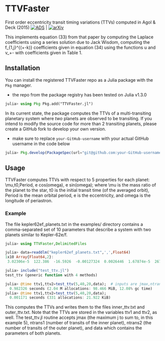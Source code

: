 # TTVFaster
First order eccentricity transit timing variations (TTVs) computed in Agol &amp; Deck (2015)
[![ADS](https://img.shields.io/badge/ADS-2016APJ...818...177A-blue)](https://ui.adsabs.harvard.edu/abs/2016ApJ...818..177A/abstract) | [![arXiv](https://img.shields.io/badge/arXiv-1509.01623-brightgreen)](http://arxiv.org/abs/1509.01623)

This implements equation (33) from that paper by computing the Laplace
coefficients using a series solution due to Jack Wisdom, computing
the f_{1,j}^{(+-k)} coefficients given in equation (34) using the functions u and
v_+- with coefficients given in Table 1.

## Installation
You can install the registered TTVFaster repo as a Julia package with the `Pkg` manager.
- the repo from the package registry has been tested on Julia v1.3.0  
```julia
julia> using Pkg Pkg.add("TTVFaster.jl")
```
In its current state, the package computes the TTVs of a multi-transiting planetary system where _two_ planets are observed to be transiting. 
If you intend to modify the source code for more than 2 transiting planets, please create a GitHub fork to develop your own version. 
- make sure to replace `your-GitHub-username` with your actual GitHub username in the code below
```julia
julia> Pkg.develop(PackageSpec(url="git@github.com:your-GitHub-username/TTVFaster.jl.git"))
```
## Usage
TTVFaster computes TTVs with respect to 5 properties for each planet: \mu,t0,Period, e cos(omega), e sin(omega);
 where \mu is the mass ratio of the planet to the star, t0 is the initial transit time (of the averaged orbit), 
Period is the mean orbital period, e is the eccentricity, and omega is the longitude of periastron. 

### Example
The file kepler62ef_planets.txt in the examples/ directory contains
a comma-separated set of 10 parameters that describe a system with two planets similar to Kepler-62e/f. 

``` julia
julia> using TTVFaster,DelimitedFiles

julia> data=readdlm("kepler62ef_planets.txt",',',Float64)  
1x10 Array{Float64,2}:
 3.02306e-5  122.386  -16.5926  -0.00127324  0.0026446  1.67874e-5  267.307  155.466  -0.0025544  0.00117917

julia> include("test_ttv.jl")  
test_ttv (generic function with 4 methods)

julia> @time ttv1,ttv2=test_ttv(5,40,20,data);  # inputs are jmax,ntrans1,ntrans2,data
  0.982326 seconds (2.04 M allocations: 98.466 MiB, 12.08% gc time)
julia> @time ttv1,ttv2=test_ttv(5,40,20,data);  
  0.001171 seconds (331 allocations: 21.922 KiB)
```

This computes the TTVs and writes them to the files inner_ttv.txt and outer_ttv.txt. 
Note that the TTVs are stored in the variables ttv1 and ttv2, as well. 
The test_ttv.jl routine accepts jmax (the maximum j to sum to, in this example 5),
ntrans1 (number of transits of the inner planet), ntrans2 (the number of transits of the outer planet), 
and data which contains the parameters of both planets.
